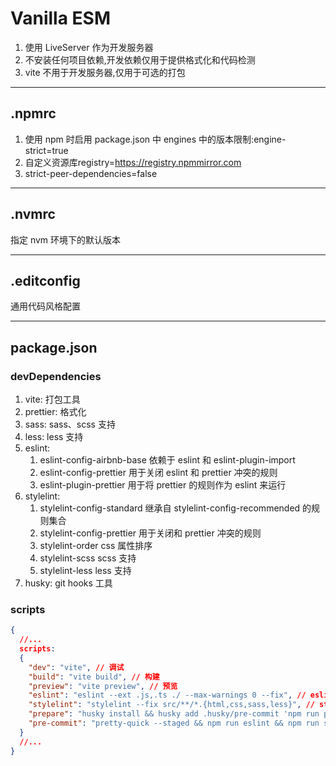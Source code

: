 # Vanilla ESM

1. 使用 LiveServer 作为开发服务器
1. 不安装任何项目依赖,开发依赖仅用于提供格式化和代码检测
1. vite 不用于开发服务器,仅用于可选的打包

---

## .npmrc

1. 使用 npm 时启用 package.json 中 engines 中的版本限制:engine-strict=true
1. 自定义资源库registry=<https://registry.npmmirror.com>
1. strict-peer-dependencies=false

---

## .nvmrc

指定 nvm 环境下的默认版本

---

## .editconfig

通用代码风格配置

---

## package.json

### devDependencies

1. vite: 打包工具
1. prettier: 格式化
1. sass: sass、scss 支持
1. less: less 支持
1. eslint:
    1. eslint-config-airbnb-base 依赖于 eslint 和 eslint-plugin-import
    1. eslint-config-prettier 用于关闭 eslint 和 prettier 冲突的规则
    1. eslint-plugin-prettier 用于将 prettier 的规则作为 eslint 来运行
1. stylelint:
    1. stylelint-config-standard 继承自 stylelint-config-recommended 的规则集合
    1. stylelint-config-prettier 用于关闭和 prettier 冲突的规则
    1. stylelint-order css 属性排序
    1. stylelint-scss scss 支持
    1. stylelint-less less 支持
1. husky: git hooks 工具

### scripts

```json
{
  //...
  scripts:
  {
    "dev": "vite", // 调试
    "build": "vite build", // 构建
    "preview": "vite preview", // 预览
    "eslint": "eslint --ext .js,.ts ./ --max-warnings 0 --fix", // eslint 修复
    "stylelint": "stylelint --fix src/**/*.{html,css,sass,less}", // stylelint 修复
    "prepare": "husky install && husky add .husky/pre-commit 'npm run pre-commit'", // 安装并配置 husky 使其在 git 提交前执行 pre-commit
    "pre-commit": "pretty-quick --staged && npm run eslint && npm run stylelint" // git 提交前格式化并修复代码
  }
  //...
}
```
